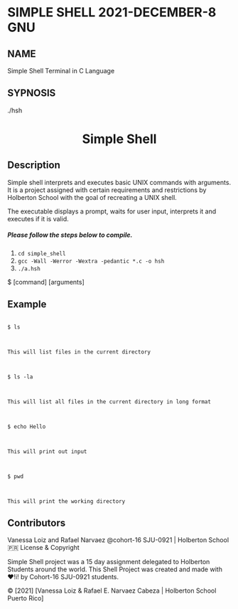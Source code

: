 # SIMPLE SHELL 2021-DECEMBER-8 GNU

## NAME
Simple Shell Terminal in C Language

## SYPNOSIS

./hsh


<h1 align="center">Simple Shell</h1>

 

<p align="center"> </p>

 

## Description

Simple shell interprets and executes basic UNIX commands with arguments. It is a project assigned with certain requirements and restrictions by Holberton School with the goal of recreating a UNIX shell.

 

The executable displays a prompt, waits for user input, interprets it and executes if it is valid.

 

##### Please follow the steps below to compile.
 1. `cd simple_shell`
 2. `gcc -Wall -Werror -Wextra -pedantic *.c -o hsh`
 3. `./a.hsh`
 

$ [command] [arguments]

 

## Example

```

$ ls

 

This will list files in the current directory

 

$ ls -la

 

This will list all files in the current directory in long format

 

$ echo Hello

 

This will print out input

 

$ pwd

 

This will print the working directory

```

## Contributors
Vanessa Loiz and Rafael Narvaez
@cohort-16 SJU-0921 | Holberton School :puerto_rico:
License & Copyright

Simple Shell project was a 15 day assignment delegated to Holberton Students around the world. This Shell Project was created and made with :heart:!i! by Cohort-16 SJU-0921 students.

© [2021] [Vanessa Loiz & Rafael E. Narvaez Cabeza | Holberton School Puerto Rico]

